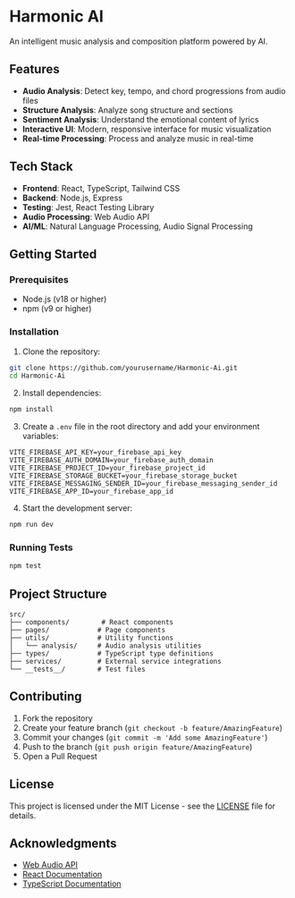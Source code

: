 # Harmonic AI

An intelligent music analysis and composition platform powered by AI.

## Features

- **Audio Analysis**: Detect key, tempo, and chord progressions from audio files
- **Structure Analysis**: Analyze song structure and sections
- **Sentiment Analysis**: Understand the emotional content of lyrics
- **Interactive UI**: Modern, responsive interface for music visualization
- **Real-time Processing**: Process and analyze music in real-time

## Tech Stack

- **Frontend**: React, TypeScript, Tailwind CSS
- **Backend**: Node.js, Express
- **Testing**: Jest, React Testing Library
- **Audio Processing**: Web Audio API
- **AI/ML**: Natural Language Processing, Audio Signal Processing

## Getting Started

### Prerequisites

- Node.js (v18 or higher)
- npm (v9 or higher)

### Installation

1. Clone the repository:
```bash
git clone https://github.com/yourusername/Harmonic-Ai.git
cd Harmonic-Ai
```

2. Install dependencies:
```bash
npm install
```

3. Create a `.env` file in the root directory and add your environment variables:
```env
VITE_FIREBASE_API_KEY=your_firebase_api_key
VITE_FIREBASE_AUTH_DOMAIN=your_firebase_auth_domain
VITE_FIREBASE_PROJECT_ID=your_firebase_project_id
VITE_FIREBASE_STORAGE_BUCKET=your_firebase_storage_bucket
VITE_FIREBASE_MESSAGING_SENDER_ID=your_firebase_messaging_sender_id
VITE_FIREBASE_APP_ID=your_firebase_app_id
```

4. Start the development server:
```bash
npm run dev
```

### Running Tests

```bash
npm test
```

## Project Structure

```
src/
├── components/        # React components
├── pages/            # Page components
├── utils/            # Utility functions
│   └── analysis/     # Audio analysis utilities
├── types/            # TypeScript type definitions
├── services/         # External service integrations
└── __tests__/        # Test files
```

## Contributing

1. Fork the repository
2. Create your feature branch (`git checkout -b feature/AmazingFeature`)
3. Commit your changes (`git commit -m 'Add some AmazingFeature'`)
4. Push to the branch (`git push origin feature/AmazingFeature`)
5. Open a Pull Request

## License

This project is licensed under the MIT License - see the [LICENSE](LICENSE) file for details.

## Acknowledgments

- [Web Audio API](https://developer.mozilla.org/en-US/docs/Web/API/Web_Audio_API)
- [React Documentation](https://react.dev/)
- [TypeScript Documentation](https://www.typescriptlang.org/docs/)
